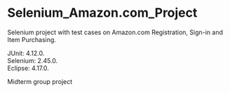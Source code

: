 # Selenium_Amazon.com_Project
Selenium project with test cases on Amazon.com Registration, Sign-in and Item Purchasing.   

JUnit: 4.12.0.   
Selenium: 2.45.0.   
Eclipse: 4.17.0.   
    
     
Midterm group project
